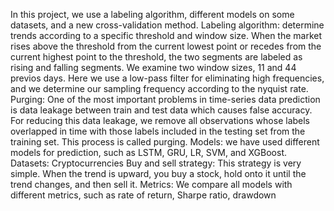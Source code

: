 In this project, we use a labeling algorithm, different models on some datasets, and a new cross-validation method.
Labeling algorithm: determine trends according to a specific threshold and window size. When the market rises above the threshold from the current lowest point or recedes from the current highest point to the threshold, the two segments are labeled as rising and falling segments. We examine two window sizes, 11 and 44 previos days.
Here we use a low-pass filter for eliminating high frequencies, and we determine our sampling frequency according to the nyquist rate.
Purging: One of the most important problems in time-series data prediction is data leakage between train and test data which causes false accuracy.   
For reducing this data leakage, we remove all observations whose labels overlapped in time with those labels included in the testing set from the training set. This process is called purging.
Models: we have used different models for prediction, such as LSTM, GRU, LR, SVM, and XGBoost.
Datasets: Cryptocurrencies
Buy and sell strategy: This strategy is very simple. When the trend is upward, you buy a stock, hold onto it until the trend changes, and then sell it. 
Metrics: We compare all models with different metrics, such as rate of return, Sharpe ratio, drawdown
